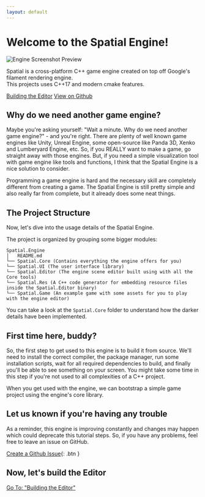 ```yaml
---
layout: default
---
```


<h1 class="text-center">Welcome to the Spatial Engine!</h1>

<div class="d-flex flex-column align-center">
    <img src="{{site.baseurl}}/assets/images/preview.png" alt="Engine Screenshot Preview"/>
    <p class="text-center">
        Spatial is a cross-platform C++ game engine created on top off Google's filament rendering engine.<br/>
        This projects uses C++17 and modern cmake features.
    </p>
    <div class="d-flex">
        <a href="{{site.baseurl}}/docs/01-building-editor" class="btn btn-blue">Building the Editor</a>
        <a href="https://github.com/luizgabriel/Spatial.Engine" class="btn ml-2">View on Github</a>
    </div>
</div>

## Why do we need another game engine?

Maybe you're asking yourself: "Wait a minute. Why do we need another game engine?" - and you're right.
There are plenty of well known game engines like Unity, Unreal Engine, some open-source like Panda 3D, Xenko and
Lumberyard Engine, etc.
So, if you REALLY want to make a game, go straight away with those engines.
But, if you need a simple visualization tool with game engine like tools and functions, I think that the Spatial Engine
is a nice solution to consider.

Programming a game engine is hard and the necessary skill are completely different from creating a game.
The Spatial Engine is still pretty simple and also really far from complete, but it already does some neat things.

## The Project Structure

Now, let's dive into the usage details of the Spatial Engine.

The project is organized by grouping some bigger modules:

```
Spatial.Engine
│   README.md
└── Spatial.Core (Contains everything the engine offers for you)
└── Spatial.UI (The user interface library)
└── Spatial.Editor (The engine scene editor built using with all the Core tools)
└── Spatial.Res (A C++ code generator for embedding resource files inside the Spatial.Editor binary)
└── Spatial.Game (An example game with some assets for you to play with the engine editor)
```

You can take a look at the `Spatial.Core` folder to understand how the darker details have been implemented.

## First time here, buddy?

So, the first step to get used to this engine is to build it from source.
We'll need to install the correct compiler, the package manager, run some installation scripts, wait for all required
dependencies to build, and finally you'll be able to see something on your screen.
You might take some time in this step if you're not used to all complexities of a C++ project.

When you get used with the engine, we can bootstrap a simple game project using the engine's core library.

## Let us known if you're having any trouble

As a reminder, this engine is improving constantly and changes may happen which could deprecate this tutorial steps.
So, if you have any problems, feel free to leave an issue on GitHub.

[Create a Github Issue](https://github.com/luizgabriel/Spatial.Engine/issues/new){: .btn }

## Now, let's build the Editor

<a href="{{site.baseurl}}/docs/01-building-editor" class="btn btn-blue">Go To: "Building the Editor"</a>